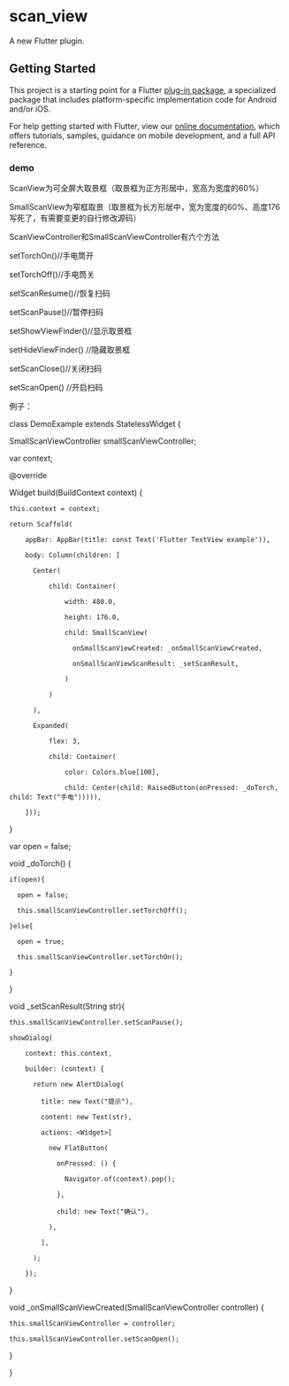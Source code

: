 # scan_view

A new Flutter plugin.

## Getting Started

This project is a starting point for a Flutter
[plug-in package](https://flutter.dev/developing-packages/),
a specialized package that includes platform-specific implementation code for
Android and/or iOS.

For help getting started with Flutter, view our 
[online documentation](https://flutter.dev/docs), which offers tutorials, 
samples, guidance on mobile development, and a full API reference.

### demo
ScanView为可全屏大取景框（取景框为正方形居中，宽高为宽度的60%）

SmallScanView为窄框取景（取景框为长方形居中，宽为宽度的60%、高度176写死了，有需要变更的自行修改源码）


ScanViewController和SmallScanViewController有六个方法

setTorchOn()//手电筒开

setTorchOff()//手电筒关

setScanResume()//恢复扫码

setScanPause()//暂停扫码

setShowViewFinder()//显示取景框

setHideViewFinder() //隐藏取景框

setScanClose()//关闭扫码

setScanOpen() //开启扫码


例子：

class DemoExample extends StatelessWidget {

  SmallScanViewController smallScanViewController;
  
  var context;
  
  @override
  
  Widget build(BuildContext context) {
  
    this.context = context;
    
    return Scaffold(
    
        appBar: AppBar(title: const Text('Flutter TextView example')),
        
        body: Column(children: [
        
          Center(
          
              child: Container(
              
                  width: 480.0,
                  
                  height: 176.0,

                  child: SmallScanView(
                  
                    onSmallScanViewCreated: _onSmallScanViewCreated,
                    
                    onSmallScanViewScanResult: _setScanResult,
                    
                  )
                  
              )
              
          ),
          
          Expanded(
          
              flex: 3,
              
              child: Container(
              
                  color: Colors.blue[100],
                  
                  child: Center(child: RaisedButton(onPressed: _doTorch, child: Text("手电"))))),
                  
        ]));
        
  }
  
  
  var open = false;
  
  void _doTorch() {
  
    if(open){
    
      open = false;

      this.smallScanViewController.setTorchOff();
      
    }else{
    
      open = true;

      this.smallScanViewController.setTorchOn();
      
    }
    
  }
  


  void _setScanResult(String str){
  
    this.smallScanViewController.setScanPause();
  
    showDialog(
    
        context: this.context,
        
        builder: (context) {
        
          return new AlertDialog(
          
            title: new Text("提示"),
            
            content: new Text(str),
            
            actions: <Widget>[
            
              new FlatButton(
              
                onPressed: () {
                
                  Navigator.of(context).pop();
                  
                },
                
                child: new Text("确认"),
                
              ),
              
            ],
            
          );
          
        });
        
  }
  

  void _onSmallScanViewCreated(SmallScanViewController controller) {
  
    this.smallScanViewController = controller;
    
    this.smallScanViewController.setScanOpen();
    
  }
  
}

